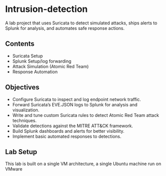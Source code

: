 # Intrusion-detection
A lab project that uses Suricata to detect simulated attacks, ships alerts to Splunk for analysis, and automates safe response actions.

## Contents
- Suricata Setup
- Splunk Setup/log forwarding
- Attack Simulation (Atomic Red Team)
- Response Automation


## Objectives
- Configure Suricata to inspect and log endpoint network traffic.
- Forward Suricata’s EVE.JSON logs to Splunk for analysis and visualization.
- Write and tune custom Suricata rules to detect Atomic Red Team attack techniques.
- Validate detections against the MITRE ATT&CK framework.
- Build Splunk dashboards and alerts for better visibility.
- Implement basic automated responses to detections.

## Lab Setup
This lab is built on a single VM architecture, a single Ubuntu machine run on VMware
